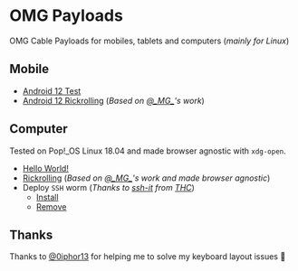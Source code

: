 # OMG Payloads

OMG Cable Payloads for mobiles, tablets and computers (_mainly for Linux_)

## Mobile

* [Android 12 Test](omg_android_12_test.txt)
* [Android 12 Rickrolling](omg_android_12_rickroll.txt) (_Based on [@\_MG\_](https://twitter.com/_MG_)'s work_)

## Computer

Tested on Pop!\_OS Linux 18.04 and made browser agnostic with `xdg-open`.

* [Hello World!](omg_linux_hello_world.txt)
* [Rickrolling](omg_linux_rickroll.txt) (_Based on [@\_MG\_](https://twitter.com/_MG_)'s work and made browser agnostic_)
* Deploy `SSH` worm (_Thanks to [ssh-it](https://www.thc.org/ssh-it/deploy/) from [THC](https://github.com/hackerschoice)_)
  * [Install](omg_linux_ssh_worm_thc.txt)
  * [Remove](omg_linux_ssh_worm_thc_uninstall.txt)

## Thanks

Thanks to [@0iphor13](https://github.com/0iphor13) for helping me to solve my keyboard layout issues 🤘
